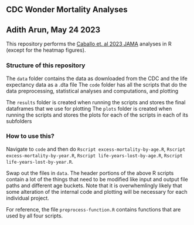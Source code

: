 ## CDC Wonder Mortality Analyses
## Adith Arun, May 24 2023

This repository performs the [Caballo et. al 2023 JAMA](https://jamanetwork.com/journals/jama/fullarticle/2804822) analyses in R (except for the heatmap figures). 

### Structure of this repository
The `data` folder contains the data as downloaded from the CDC and the life expectancy data as a .dta file
The `code` folder has all the scripts that do the data preprocessing, statistical analyses and computations, and plotting 

The `results` folder is created when running the scripts and stores the final dataframes that we use for plotting
The `plots` folder is created when running the scripts and stores the plots for each of the scripts in each of its subfolders

### How to use this?
Navigate to `code` and then do `Rscript excess-mortality-by-age.R`, `Rscript excess-mortality-by-year.R`, `Rscript life-years-lost-by-age.R`, `Rscript life-years-lost-by-year.R`. 

Swap out the files in `data`. The header portions of the above R scripts contain a lot of the things that need to be modified like input and output file paths and different age buckets. Note that it is overwhemlingly likely that some alteration of the internal code and plotting will be necessary for each individual project. 

For reference, the file `preprocess-function.R` contains functions that are used by all four scripts. 



